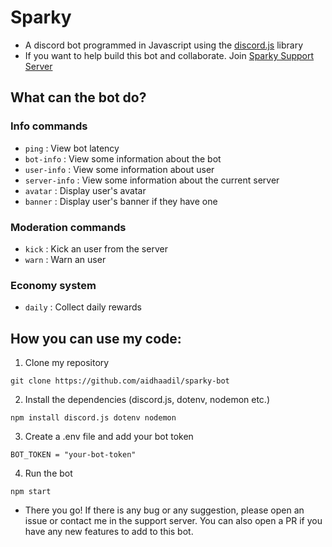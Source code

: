 # Sparky

- A discord bot programmed in Javascript using the [discord.js](https://discord.js.org/) library
- If you want to help build this bot and collaborate. Join [Sparky Support Server](https://discord.gg/SAqb5Dcfek)

## What can the bot do?

### Info commands

- `ping` : View bot latency
- `bot-info` : View some information about the bot
- `user-info` : View some information about user
- `server-info` : View some information about the current server
- `avatar` : Display user's avatar
- `banner` : Display user's banner if they have one

### Moderation commands

- `kick` : Kick an user from the server
- `warn` : Warn an user

### Economy system

- `daily` : Collect daily rewards

## How you can use my code:

1. Clone my repository

```
git clone https://github.com/aidhaadil/sparky-bot
```

2. Install the dependencies (discord.js, dotenv, nodemon etc.)

```
npm install discord.js dotenv nodemon
```

3. Create a .env file and add your bot token

```
BOT_TOKEN = "your-bot-token"
```

4. Run the bot

```
npm start
```

- There you go! If there is any bug or any suggestion, please open an issue or contact me in the support server. You can also open a PR if you have any new features to add to this bot.
